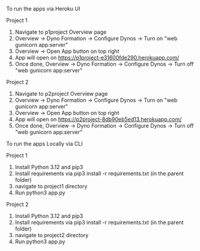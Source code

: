 To run the apps via Heroku UI

Project 1
1. Navigate to p1project Overview page
2. Overview -> Dyno Formation -> Configure Dynos -> Turn on "web gunicorn app:server"
3. Overview -> Open App button on top right
4. App will open on https://p1project-e31600fde290.herokuapp.com/
5. Once done, Overview -> Dyno Formation -> Configure Dynos -> Turn off "web gunicorn app:server"

Project 2
1. Navigate to p2project Overview page
2. Overview -> Dyno Formation -> Configure Dynos -> Turn on "web gunicorn app:server"
3. Overview -> Open App button on top right
4. App will open on https://p2project-8db90eb5ed13.herokuapp.com/
5. Once done, Overview -> Dyno Formation -> Configure Dynos -> Turn off "web gunicorn app:server"

To run the apps Locally via CLI

Project 1
1. Install Python 3.12 and pip3
2. Install requirements via pip3 install -r requirements.txt (in the parent folder)
3. navigate to project1 directory
4. Run python3 app.py

Project 2
1. Install Python 3.12 and pip3
2. Install requirements via pip3 install -r requirements.txt (in the parent folder)
3. navigate to project2 directory
4. Run python3 app.py
